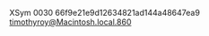 XSym
0030
66f9e21e9d12634821ad144a48647ea9
timothyroy@Macintosh.local.860
                                                                                                                                                                                                                                                                                                                                                                                                                                                                                                                                                                                                                                                                                                                                                                                                                                                                                                                                                                                                                                 